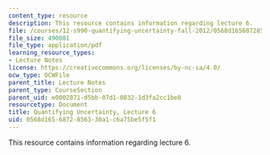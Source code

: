 ```yaml
---
content_type: resource
description: This resource contains information regarding lecture 6.
file: /courses/12-s990-quantifying-uncertainty-fall-2012/0568d1656872856330a1c6a75be5f5f1_MIT12_S990F12_lec6.pdf
file_size: 490081
file_type: application/pdf
learning_resource_types:
- Lecture Notes
license: https://creativecommons.org/licenses/by-nc-sa/4.0/
ocw_type: OCWFile
parent_title: Lecture Notes
parent_type: CourseSection
parent_uid: e0002871-d5bb-07d1-0832-1d3fa2cc1be8
resourcetype: Document
title: Quantifying Uncertainty, Lecture 6
uid: 0568d165-6872-8563-30a1-c6a75be5f5f1
---
```

This resource contains information regarding lecture 6.